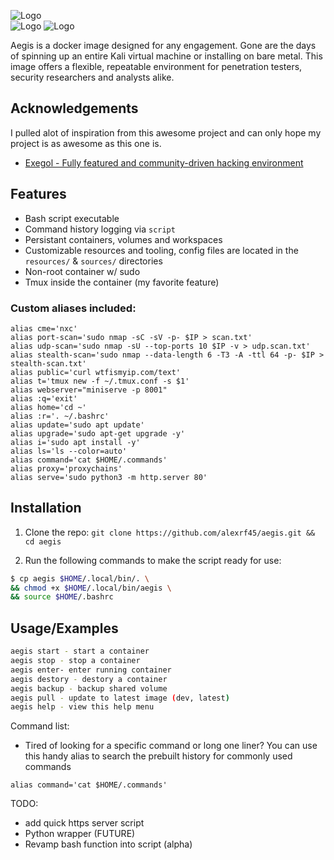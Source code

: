 ![Logo](https://ka-tet.s3.amazonaws.com/logo_long.png)                                                                                                                                           
![Logo](https://img.shields.io/docker/image-size/fonalex45/aegis) ![Logo](https://img.shields.io/docker/pulls/fonalex45/aegis)       

Aegis is a docker image designed for any engagement. Gone are the days of spinning up an entire Kali virtual machine or installing on bare metal. This image offers a flexible, repeatable environment for penetration testers, security researchers and analysts alike.


## Acknowledgements

 I pulled alot of inspiration from this awesome project and can only hope my project is as awesome as this one is.
 
- [Exegol - Fully featured and community-driven hacking environment](https://github.com/ThePorgs/Exegol)

## Features

- Bash script executable
- Command history logging via `script`
- Persistant containers, volumes and workspaces
- Customizable resources and tooling, config files are located in the `resources/` & `sources/` directories
- Non-root container w/ sudo
- Tmux inside the container (my favorite feature)

### Custom aliases included:

```
alias cme='nxc'
alias port-scan='sudo nmap -sC -sV -p- $IP > scan.txt'
alias udp-scan='sudo nmap -sU --top-ports 10 $IP -v > udp.scan.txt'
alias stealth-scan='sudo nmap --data-length 6 -T3 -A -ttl 64 -p- $IP > stealth-scan.txt'
alias public='curl wtfismyip.com/text'
alias t='tmux new -f ~/.tmux.conf -s $1'
alias webserver="miniserve -p 8001"
alias :q='exit'
alias home='cd ~'
alias :r='. ~/.bashrc'
alias update='sudo apt update'
alias upgrade='sudo apt-get upgrade -y'
alias i='sudo apt install -y'
alias ls='ls --color=auto'
alias command='cat $HOME/.commands'
alias proxy='proxychains'
alias serve='sudo python3 -m http.server 80'
```

## Installation


1. Clone the repo:
`git clone https://github.com/alexrf45/aegis.git && cd aegis`

2. Run the following commands to make the script ready for use:

```bash
$ cp aegis $HOME/.local/bin/. \
&& chmod +x $HOME/.local/bin/aegis \
&& source $HOME/.bashrc
```


## Usage/Examples

```bash
aegis start - start a container
aegis stop - stop a container
aegis enter- enter running container
aegis destory - destory a container
aegis backup - backup shared volume
aegis pull - update to latest image (dev, latest)
aegis help - view this help menu

```

Command list:

- Tired of looking for a specific command or long one liner? You can use this handy alias to search the prebuilt history for commonly used commands

```
alias command='cat $HOME/.commands'
```

TODO:
- add quick https server script
- Python wrapper (FUTURE)
- Revamp bash function into script (alpha)
